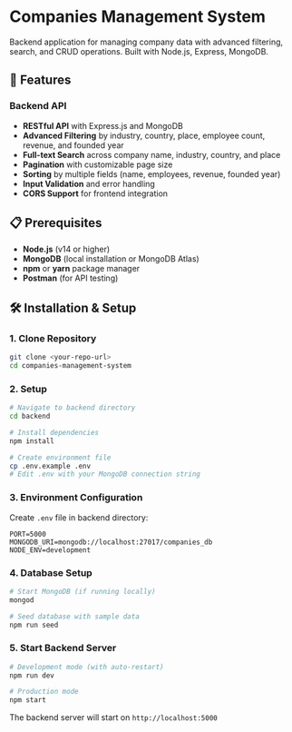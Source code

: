 # Companies Management System

Backend application for managing company data with advanced filtering, search, and CRUD operations. Built with Node.js, Express, MongoDB.

## 🚀 Features

### Backend API
- **RESTful API** with Express.js and MongoDB
- **Advanced Filtering** by industry, country, place, employee count, revenue, and founded year
- **Full-text Search** across company name, industry, country, and place
- **Pagination** with customizable page size
- **Sorting** by multiple fields (name, employees, revenue, founded year)
- **Input Validation** and error handling
- **CORS Support** for frontend integration

## 📋 Prerequisites

- **Node.js** (v14 or higher)
- **MongoDB** (local installation or MongoDB Atlas)
- **npm** or **yarn** package manager
- **Postman** (for API testing)

## 🛠️ Installation & Setup

### 1. Clone Repository
```bash
git clone <your-repo-url>
cd companies-management-system
```

### 2. Setup
```bash
# Navigate to backend directory
cd backend

# Install dependencies
npm install

# Create environment file
cp .env.example .env
# Edit .env with your MongoDB connection string
```

### 3. Environment Configuration
Create `.env` file in backend directory:
```env
PORT=5000
MONGODB_URI=mongodb://localhost:27017/companies_db
NODE_ENV=development
```

### 4. Database Setup
```bash
# Start MongoDB (if running locally)
mongod

# Seed database with sample data
npm run seed
```

### 5. Start Backend Server
```bash
# Development mode (with auto-restart)
npm run dev

# Production mode
npm start
```

The backend server will start on `http://localhost:5000`
